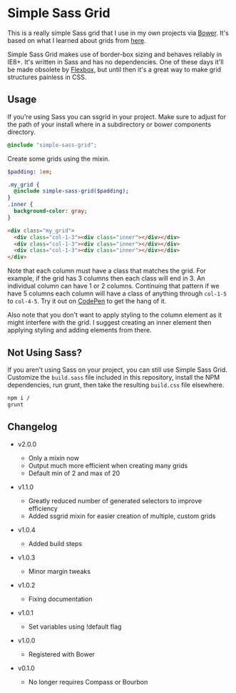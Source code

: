 Simple Sass Grid
================

This is a really simple Sass grid that I use in my own projects via [Bower][4].
It's based on what I learned about grids from [here][1].

Simple Sass Grid makes use of border-box sizing and behaves reliably in IE8+.
It's written in Sass and has
no dependencies. One of these days it'll be made obsolete by [Flexbox][3], but until then
it's a great way to make grid structures painless in CSS.

Usage
-----

If you're using Sass you can ssgrid in your project. Make sure to adjust for the path of your install where in a
subdirectory or bower components directory.

```scss
@include "simple-sass-grid";
```

Create some grids using the mixin.

```sass
$padding: 1em;

.my_grid {
  @include simple-sass-grid($padding);
}
.inner {
  background-color: gray;
}
```

```html
<div class="my_grid">
  <div class="col-1-3"><div class="inner"></div></div>
  <div class="col-1-3"><div class="inner"></div></div>
  <div class="col-1-3"><div class="inner"></div></div>
</div>
```

Note that each column must have a class that matches the grid. For example, if the grid has 3 columns then each
class will end in 3. An individual column can have 1 or 2 columns. Continuing that pattern if we have 5 columns
each column will have a class of anything through `col-1-5` to `col-4-5`. Try it out on [CodePen][2] to get the
hang of it.

Also note that you don't want to apply styling to the column element as it might interfere with the grid. I suggest
creating an inner element then applying styling and adding elements from there.

Not Using Sass?
---------------

If you aren't using Sass on your project, you can still use Simple Sass Grid. Customize the
`build.sass` file included in this repository, install the NPM dependencies, run grunt, then take
the resulting `build.css` file elsewhere.

```sh
npm i /
grunt
```

Changelog
---------

+ v2.0.0
  + Only a mixin now
  + Output much more efficient when creating many grids
  + Default min of 2 and max of 20

+ v1.1.0
  + Greatly reduced number of generated selectors to improve efficiency
  + Added ssgrid mixin for easier creation of multiple, custom grids

+ v1.0.4
  + Added build steps

+ v1.0.3
  + Minor margin tweaks

+ v1.0.2
  + Fixing documentation

+ v1.0.1
  + Set variables using !default flag

+ v1.0.0
  + Registered with Bower

+ v0.1.0
  + No longer requires Compass or Bourbon

[1]: http://css-tricks.com/dont-overthink-it-grids
[2]: http://codepen.io/ryanburnette/pen/dcefa07c8fa60209a647391b1276f2c7
[3]: http://css-tricks.com/snippets/css/a-guide-to-flexbox/
[4]: http://bower.io

